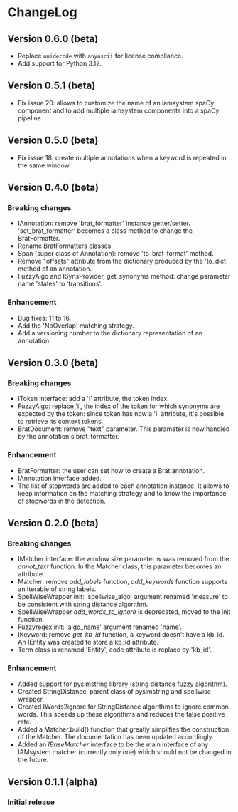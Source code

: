 # ChangeLog

## Version 0.6.0 (beta)
- Replace `unidecode` with `anyascii` for license compliance.
- Add support for Python 3.12.

## Version 0.5.1 (beta)
- Fix issue 20: allows to customize the name of an iamsystem spaCy component and to add multiple iamsystem components into a spaCy pipeline.

## Version 0.5.0 (beta)
- Fix issue 18: create multiple annotations when a keyword is repeated in the same window.

## Version 0.4.0 (beta)

### Breaking changes
- IAnnotation: remove 'brat_formatter' instance getter/setter.
'set_brat_formatter' becomes a class method to change the BratFormatter.
- Rename BratFormatters classes.
- Span (super class of Annotation): remove 'to_brat_format' method.
- Remove "offsets" attribute from the dictionary produced by
the 'to_dict' method of an annotation.
- FuzzyAlgo and ISynsProvider, get_synonyms method: change parameter name 'states' to 'transitions'.

### Enhancement
- Bug fixes: 11 to 16.
- Add the 'NoOverlap' matching strategy.
- Add a versioning number to the dictionary representation of an annotation.


## Version 0.3.0 (beta)

### Breaking changes

- IToken interface: add a 'i' attribute, the token index.
- FuzzyAlgo: replace 'i', the index of the token for which synonyms are
expected by the token: since token has now a 'i' attribute, it's possible to
retrieve its context tokens.
- BratDocument: remove "text" parameter. This parameter is now handled by the
annotation's brat_formatter.

### Enhancement

- BratFormatter: the user can set how to create a Brat annotation.
- IAnnotation interface added.
- The list of stopwords are added to each annotation instance.
It allows to keep information on the matching strategy and to know the importance of stopwords in the detection.


## Version 0.2.0 (beta)

### Breaking changes

- IMatcher interface: the window size parameter *w* was removed from the *annot_text* function.
In the Matcher class, this parameter becomes an attribute.
- Matcher: remove *add_labels* function, *add_keywords* function supports an Iterable of string labels.
- SpellWiseWrapper init: 'spellwise_algo' argument renamed 'measure' to be consistent with string distance algorithm.
- SpellWiseWrapper *add_words_to_ignore* is deprecated, moved to the init function.
- Fuzzyregex init: 'algo_name' argument renamed 'name'.
- IKeyword: remove *get_kb_id* function, a keyword doesn't have a kb_id.
An IEntity was created to store a kb_id attribute.
- Term class is renamed 'Entity', code attribute is replace by 'kb_id'.

### Enhancement

- Added support for pysimstring library (string distance fuzzy algorithm).
- Created StringDistance, parent class of pysimstring and spellwise wrapper.
- Created IWords2ignore for StringDistance algorithms to ignore common words.
This speeds up these algorithms and reduces the false positive rate.
- Added a Matcher.build() function that greatly simplifies the construction of the Matcher.
The documentation has been updated accordingly.
- Added an *IBaseMatcher* interface to be the main interface of any IAMsystem matcher (currently only one)
which should not be changed in the future.

## Version 0.1.1 (alpha)

### Initial release
